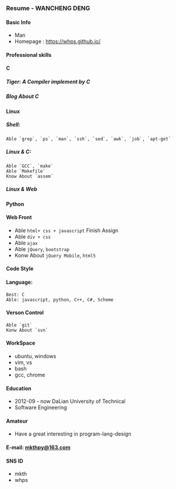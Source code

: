 ### Resume - WANCHENG DENG

#### Basic Info
* Man
* Homepage : https://whps.github.io/

#### Professional skills

#### C
##### Tiger: A Compiler implement by C
##### Blog About C

#### Linux
##### Shell:
    Able `grep`, `ps`, `man`, `ssh`, `sed`, `awk`, `job`, `apt-get`

##### Linux & C:
    Able `GCC`, `make`
    Able `Makefile`
    Know About `assem`

##### Linux & Web

#### Python

#### Web Front
* Able `html+ css + javascript` Finish Assign
* Able `div + css` 
* Able `ajax`
* Able `jQuery`, `bootstrap`
* Konw About `jQuery Mobile`, `html5`

#### Code Style

#### Language:
    Best: C
    Able: javascript, python, C++, C#, Scheme

#### Verson Control
    Able `git`
    Konw About `svn`

#### WorkSpace
* ubuntu, windows
* vim, vs
* bash
* gcc, chrome

#### Education
* 2012-09 - now DaLian University of Technical
* Software Engineering

#### Amateur
* Have a great interesting in program-lang-design

#### E-mail: mkthpy@163.com

#### SNS ID
* mkth 
* whps
